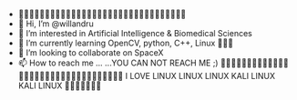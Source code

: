 - 🐧🐧🐧🐧🐧🐧🐧🐧🐧🐧🐧🐧🐧🐧🐧🐧🐧🐧🐧🐧🐧🐧🐧🐧🐧🐧🐧🐧🐧🐧🐧🐧
- 👋 Hi, I’m @willandru
- 👀 I’m interested in Artificial Intelligence & Biomedical Sciences
- 🌱 I’m currently learning OpenCV, python, C++, Linux 🐧🐧🐧
- 💞️ I’m looking to collaborate on SpaceX 
- 📫 How to reach me ... ...YOU CAN NOT REACH ME ;)
🐧🐧🐧🐧🐧🐧🐧🐧🐧🐧🐧🐧🐧🐧🐧🐧🐧🐧🐧🐧🐧🐧🐧🐧🐧🐧🐧🐧🐧🐧🐧🐧🐧
I LOVE LINUX
LINUX
LINUX
KALI LINUX
KALI LINUX
🐧🐧🐧🐧🐧🐧🐧
<!---
willandru/willandru is a ✨ special ✨ repository because its `README.md` (this file) appears on your GitHub profile.
You can click the Preview link to take a look at your changes.
--->
